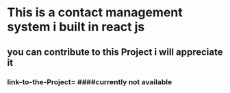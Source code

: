 # This is a contact management system i built in react js 

## you can contribute to this Project i will appreciate it 

### link-to-the-Project= ####currently not available 
